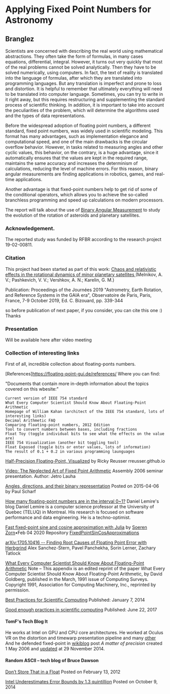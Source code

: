 # Applying Fixed Point Numbers for Astronomy

## Branglez

Scientists are concerned with describing the real world using mathematical abstractions. They often take the form of formulas, in many cases equations, differential, integral. However, it turns out very quickly that most of the real problems cannot be solved analytically. Then they have to be solved numerically, using computers. In fact, the text of reality is translated into the language of formulas, after which they are translated into programming languages. But any translation is imperfect and prone to loss and distortion. It is helpful to remember that ultimately everything will need to be translated into computer language. Sometimes, you can try to write in it right away, but this requires restructuring and supplementing the standard process of scientific thinking. In addition, it is important to take into account the peculiarities of the problem, which will determine the algorithms used and the types of data representations.

Before the widespread adoption of floating point numbers, a different standard, fixed point numbers, was widely used in scientific modeling. This format has many advantages, such as implementation elegance and computational speed, and one of the main drawbacks is the circular overflow behavior. However, in tasks related to measuring angles and other cyclic values, this behavior, on the contrary, is a huge advantage, since it automatically ensures that the values ​​are kept in the required range, maintains the same accuracy and increases the determinism of calculations, reducing the level of machine errors. For this reason, binary angular measurements are finding applications in robotics, games, and real-time applications.

Another advantage is that fixed-point numbers help to get rid of some of the conditional operators, which allows you to achieve the so-called branchless programming and speed up calculations on modern processors.

The report will talk about the use of [Binary Angular Measurement](https://en.wikipedia.org/wiki/Binary_scaling#Binary_angles) to study the evolution of the rotation of asteroids and planetary satellites.


### Acknowledgement.
The reported study was funded by RFBR according to the research project 19-02-00811.

### Citation
This project had been started as part of this work: [Chaos and relativistic effects in the rotational dynamics of minor planetary satellites
](https://ui.adsabs.harvard.edu/abs/2020jsrs.conf..339M/abstract)  (Melnikov, A. V.; Pashkevich, V. V.; Vershkov, A. N.; Karelin, G. M.)

Publication: 
Proceedings of the Journées 2019 "Astrometry, Earth Rotation, and Reference Systems in the GAIA era", Observatoire de Paris, Paris, France, 7-9 October 2019, Ed. C. Bizouard, pp. 339-344



so before publication of  next paper,  if you consider, you can cite this one :) Thanks 

### Presentation
Will be available here after video meeting

### Collection of interesting links

First of all, incredible collection about floating-ponts numbers.

[References]https://floating-point-gui.de/references/
Where you can find:

"Documents that contain more in-depth information about the topics covered on this wbesite:"

    Current version of IEEE 754 standard
    What Every Computer Scientist Should Know About Floating-Point Arithmetic
    Homepage of William Kahan (architect of the IEEE 754 standard, lots of interesting links)
    Decimal Arithmetic FAQ
    Comparing floating-point numbers, 2012 Edition
    Tool to convert numbers between bases, including fractions
    Float Toy (toggle individual bits to see what the effects on the value are)
    IEEE 754 Visualization (another bit toggling tool)
    Float Exposed (toggle bits or enter values, lots of information)
    The result of 0.1 + 0.2 in various programming launguages



[Half-Precision Floating-Point, Visualized](https://observablehq.com/@rreusser/half-precision-floating-point-visualized) by Ricky Reusser rreusser.github.io

[Video: The Neglected Art of Fixed Point Arithmetic](https://www.youtube.com/watch?v=jvrPw-nxFdk)
Assembly 2006 seminar presentation.
Author: Jetro Lauha


[Angles, directions, and their binary representation](https://www.genericgamedev.com/general/angles-directions-and-their-binary-representation/)
Posted on 2015-04-06 by Paul Scharf


[How many floating-point numbers are in the interval 0~1?](https://lemire.me/blog/2017/02/28/how-many-floating-point-numbers-are-in-the-interval-01/)
Daniel Lemire's blog
Daniel Lemire is a computer science professor at the University of Quebec (TELUQ) in Montreal. His research is focused on software performance and data engineering. He is a techno-optimist.



[Fast fixed-point sine and cosine approximation with Julia](https://nextjournal.com/zorn/fast-fixed-point-sine-and-cosine-approximation-with-julia) by [Soeren Zorn](https://github.com/zsoerenm)•Feb 04 2020
Repository [FixedPointSinCosApproximations](https://github.com/JuliaGNSS/FixedPointSinCosApproximations.jl)


[arXiv:1705.10416 -- Finding Root Causes of Floating Point Error with Herbgrind](https://arxiv.org/abs/1705.10416)
Alex Sanchez-Stern, Pavel Panchekha, Sorin Lerner, Zachary Tatlock

[What Every Computer Scientist Should Know About Floating-Point Arithmetic](https://docs.oracle.com/cd/E19957-01/806-3568/ncg_goldberg.html) 
Note – This appendix is an edited reprint of the paper What Every Computer Scientist Should Know About Floating-Point Arithmetic, by David Goldberg, published in the March, 1991 issue of Computing Surveys. Copyright 1991, Association for Computing Machinery, Inc., reprinted by permission. 

[Best Practices for Scientific Computing](https://journals.plos.org/plosbiology/article?id=10.1371/journal.pbio.1001745)
Published: January 7, 2014

[Good enough practices in scientific computing](https://journals.plos.org/ploscompbiol/article?id=10.1371/journal.pcbi.1005510)
Published: June 22, 2017


#### TomF's Tech Blog  It
He works at Intel on GPU and CPU core architectures.
He worked at Oculus VR on the distortion and timewarp presentation pipeline and many [other](http://eelpi.gotdns.org/)
And he defended fixed-point in [wikiblog](http://eelpi.gotdns.org/blog.wiki.html) post *A matter of precision* created 1 May 2006 and [updated](https://twitter.com/tom_forsyth/status/430762126471229440) at 29 November 2014.


#### Random ASCII – tech blog of Bruce Dawson

[Don’t Store That in a Float](https://randomascii.wordpress.com/2012/02/13/dont-store-that-in-a-float/)
Posted on February 13, 2012

[Intel Underestimates Error Bounds by 1.3 quintillion](https://randomascii.wordpress.com/2014/10/09/intel-underestimates-error-bounds-by-1-3-quintillion/)
Posted on October 9, 2014

